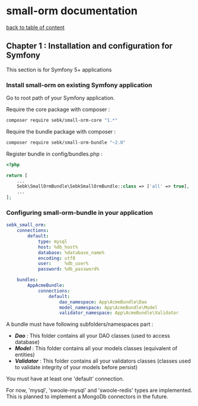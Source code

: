 # small-orm documentation

[back to table of content](table-of-content.md)

## Chapter 1 : Installation and configuration for Symfony

This section is for Symfony 5+ applications

### Install small-orm on existing Symfony application

Go to root path of your Symfony application.

Require the core package with composer :
```bash
composer require sebk/small-orm-core "1.*"
```

Require the bundle package with composer :
```bash
composer require sebk/small-orm-bundle "~2.0"
```

Register bundle in config/bundles.php :
```php
<?php

return [
    ...
    Sebk\SmallOrmBundle\SebkSmallOrmBundle::class => ['all' => true],
    ...
];
```

### Configuring small-orm-bundle in your application

```yaml
sebk_small_orm:
    connections:
        default:
            type: mysql
            host: %db_host%
            database: %database_name%
            encoding: utf8
            user:     %db_user%
            password: %db_password%

    bundles:
        AppAcmeBundle:
            connections:
                default:
                    dao_namespace: App\AcmeBundle\Dao
                    model_namespace: App\AcmeBundle\Model
                    validator_namespace: App\AcmeBundle\Validator
```

A bundle must have following subfolders/namespaces part :
* _**Dao**_ : This folder contains all your DAO classes (used to access database)
* _**Model**_ : This folder contains all your models classes (equivalent of entities)
* _**Validator**_ : This folder contains all your validators classes (classes used to validate integrity of your models before persist)

You must have at least one 'default' connection.

For now, 'mysql', 'swoole-mysql' and 'swoole-redis' types are implemented. This is planned to implement a MongoDb connectors in the future.